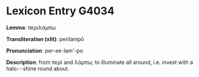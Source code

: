 # Lexicon Entry G4034

**Lemma**: περιλάμπω

**Transliteration (xlit)**: perilámpō

**Pronunciation**: per-ee-lam'-po

**Description**:
from περί and λάμπω; to illuminate all around, i.e. invest with a halo:--shine round about.
